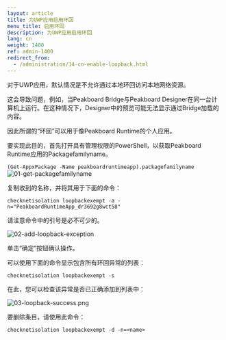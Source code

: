 ```yaml
---
layout: article
title: 为UWP应用启用环回
menu_title: 启用环回
description: 为UWP应用启用环回
lang: cn
weight: 1400
ref: admin-1400
redirect_from:
  - /administration/14-cn-enable-loopback.html
---
```


对于UWP应用，默认情况是不允许通过本地环回访问本地网络资源。

这会导致问题，例如，当Peakboard Bridge与Peakboard Designer在同一台计算机上运行。在这种情况下，Designer中的预览可能无法显示通过Bridge加载的内容。

因此所谓的“环回”可以用于像Peakboard Runtime的个人应用。

要实现此目的，首先打开具有管理权限的PowerShell，以获取Peakboard Runtime应用的Packagefamilyname。

`(Get-AppxPackage -Name peakboardruntimeapp).packagefamilyname`
![01-get-packagefamilyname](/assets/images/admin/loopback/01-get-packagefamilyname.png)

复制收到的名称，并将其用于下面的命令：

`checknetisolation loopbackexempt -a -n="PeakboardRuntimeApp_dr3692g8wct58"`

请注意命令中的引号是必不可少的。

![02-add-loopback-exception](/assets/images/admin/loopback/02-add-loopback-exception.png)

单击“确定”按钮确认操作。

可以使用下面的命令显示包含所有环回异常的列表：

`checknetisolation loopbackexempt -s`

在此，您可以检查该异常是否已正确添加到列表中：

![03-loopback-success.png](/assets/images/admin/loopback/03-loopback-success.png)

要删除条目，请使用此命令：

`checknetisolation loopbackexempt -d -n=<name>`